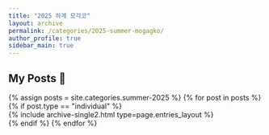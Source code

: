 ```yaml
---
title: "2025 하계 모각코"
layout: archive
permalink: /categories/2025-summer-mogagko/
author_profile: true
sidebar_main: true
---
```

<h2>My Posts 👤</h2>
<div class="entries-individual">
  {% assign posts = site.categories.summer-2025 %}
  {% for post in posts %}
    {% if post.type == "individual" %}
      <div>{% include archive-single2.html type=page.entries_layout %}</div>
    {% endif %}
  {% endfor %}
</div>
